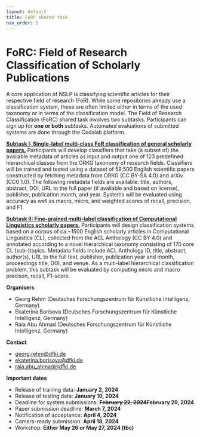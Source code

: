 ```yaml
---
layout: default
title: FoRC shared task
nav_order: 5
---
```


# FoRC: Field of Research Classification of Scholarly Publications

A core application of NSLP is classifying scientific articles for their respective field of research (FoR). While some repositories already use a classification system, these are often limited either in terms of the used taxonomy or in terms of the classification model. The Field of Research Classification (FoRC) shared task involves two subtasks. Participants can sign up for **one or both** subtasks. Automated evaluations of submitted systems are done through the Codalab platform.

**[Subtask I: Single-label multi-class FoR classification of general scholarly papers.](https://codalab.lisn.upsaclay.fr/competitions/16684)** Participants will develop classifiers that take (a subset of) the available metadata of articles as input and output one of 123 predefined hierarchical classes from the ORKG taxonomy of research fields. Classifiers will be trained and tested using a dataset of 59,500 English scientific papers constructed by fetching metadata from ORKG (CC BY-SA 4.0) and arXiv (CC0 1.0). The following metadata fields are available: title, authors, abstract, DOI, URL to the full paper (if available and based on license), publisher, publication month, and year. Systems will be evaluated using accuracy as well as macro, micro, and weighted scores of recall, precision, and F1. 

**[Subtask II: Fine-grained multi-label classification of Computational Linguistics scholarly papers.](https://codalab.lisn.upsaclay.fr/competitions/16712)** Participants will design classification systems based on a corpus of ca.~1500 English scholarly articles in Computational Linguistics (CL), collected from the ACL Anthology (CC BY 4.0) and annotated according to a novel hierarchical taxonomy consisting of 170 core CL (sub-)topics. Metadata fields include ACL Anthology ID, title, abstract, author(s), URL to the full text, publisher, publication year and month, proceedings title, DOI, and venue. As a multi-label hierarchical classification problem, this subtask will be evaluated by computing micro and macro precison, recall, F1-score.

**Organisers**

* Georg Rehm (Deutsches Forschungszentrum für Künstliche Intelligenz, Germany)
* Ekaterina Borisova (Deutsches Forschungszentrum für Künstliche Intelligenz, Germany)
* Raia Abu Ahmad (Deutsches Forschungszentrum für Künstliche Intelligenz, Germany)

**Contact**

* georg.rehm@dfki.de
* ekaterina.borisova@dfki.de
* raia.abu_ahmad@dfki.de

**Important dates**

* Release of training data: **January 2, 2024**
* Release of testing data: **January 10, 2024**
* Deadline for system submissions: ~~**February 22, 2024**~~**February 29, 2024**
* Paper submission deadline: **March 7, 2024**
* Notification of acceptance: **April 4, 2024**
* Camera-ready submission: **April 18, 2024**
* Workshop: **Either May 26 or May 27, 2024 (tbc)**


